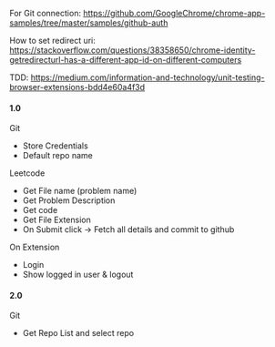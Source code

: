 For Git connection: 
https://github.com/GoogleChrome/chrome-app-samples/tree/master/samples/github-auth

How to set redirect uri: 
https://stackoverflow.com/questions/38358650/chrome-identity-getredirecturl-has-a-different-app-id-on-different-computers

TDD: 
https://medium.com/information-and-technology/unit-testing-browser-extensions-bdd4e60a4f3d

#### 1.0
Git
- Store Credentials
- Default repo name

Leetcode
- Get File name (problem name)
- Get Problem Description
- Get code
- Get File Extension
- On Submit click -> Fetch all details and commit to github

On Extension
- Login
- Show logged in user & logout

#### 2.0
Git
- Get Repo List and select repo